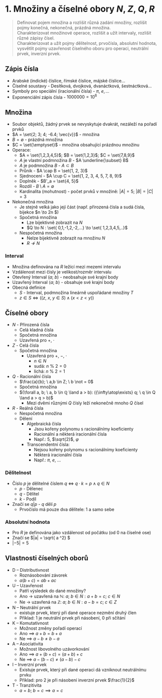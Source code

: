 # 1. Množiny a číselné obory $N$, $Z$, $Q$, $R$

> Definovat pojem množina a rozlišit různá zadání množiny, rozlišit pojmy konečná, nekonečná, prázdná množina. \
> Charakterizovat množinové operace, rozlišit a užít intervaly, rozlišit různé zápisy čísel. \
> Charakterizovat a užít pojmy dělitelnost, prvočísla, absolutní hodnota, vysvětlit pojmy uzavřenost číselného oboru pro operaci, neutrální prvek, inverzní prvek.

## Zápis čísla

- Arabské (indické) číslice, římské číslice, májské číslice...
- Číselné soustavy - Desítková, dvojková, dvanáctková, šestnáctková...
- Symboly pro speciální (iracionální čísla) - $\pi, \ e, ...$
- Exponenciální zápis čísla - $1000000 = 10^6$

## Množina

- Soubor objektů, žádný prvek se nevyskytuje dvakrát, nezáleží na pořadí prvků
- $A = \set{2; 3; 4; -6.4; \vec{v}}$ - množina
- $B = \emptyset$ - prázdná množina
- $C = \set{\emptyset}$ - množina obsahující prázdnou množinu
- Operace:
  - $A = \set{1,2,3,4,5}$; $B = \set{1,2,3}$; $C = \set{7,8,9}$
  - $A$ je vlastní podmnožina $B$ - $A \underline{\subset} B$
  - $A$ je podmnožina $B$ - $A \subset B$
  - Průnik - $A \cap B = \set{1, 2, 3}$
  - Sjednocení - $A \cup C = \set{1, 2, 3, 4, 5, 7, 8, 9}$
  - Doplněk - $B'_a = \set{4, 5}$
  - Rozdíl - $B \setminus A = \emptyset$
  - Kardinalita (mohutnost) - počet prvků v množině: $|A| = 5$; $|B| = |C| =3$
- Nekonečná množina
  - Je stejně velká jako její část (např. přirozená čísla a sudá čísla, bijekce $n \to 2n $)
  - Spočetná množina
    - Lze bijektivně zobrazit na $N$
    - $Q \to N : \set{ 0,1,-1,2,-2,...} \to \set{ 1,2,3,4,5,..}$
  - Nespočetná množina
    - Nelze bijektivně zobrazit na množinu $N$
    - $R \not \to N$

### Interval

- Množina definována na $R$ ležící mezi mezemi intervalu
- Vzdálenost mezi čísly je velikost/rozměr intervalu
- Otevřený Interval $(a; \ b)$ - neobsahuje své krajní body
- Uzavřený Interval $\langle a; \ b \rangle$ - obsahuje své krajní body
- Obecná definice
  - $S$ - Interval, podmnožina lineárně uspořádané množiny $T$
  - $z \in S \iff ((z, \ x, \ y \in S) \land (x < z < y))$

## Číselné obory

- $N$ - Přirozená čísla
  - Celá kladná čísla
  - Spočetná množina
  - Uzavřená pro $+$, $\cdot$
- $Z$ - Celá čísla
  - Spočetná množina
    - Uzavřená pro $+$, $-$, $\cdot$
      - $n \in N$
      - sudá: $n \ \% \ 2= 0$
      - lichá: $n \ \% \ 2 = 1$
- $Q$ - Racionální čísla
  - $\frac{a}{b}; \ a,b \in Z; \ b \not = 0$
  - Spočetná množina
  - $(\forall a, b; \ a, b \in ℚ \land  a > b): ({\infty\atop\exists} q; \ q \in Q \land a > q > b)$
    - Mezi dvěmi různými $Q$ čísly leží nekonečně mnoho $Q$ čísel
- $R$ - Reálná čísla
  - Nespočetná množina
  - Dělení
    - Algebraická čísla
      - Jsou kořeny polynomu s racionálnímy koeficienty
      - Racionální a některá iracionální čísla
      - Např.: $5$, $\sqrt{2}$, $\varphi$
    - Transcendentní čísla:
      - Nejsou kořeny polynomu s racionálnímy koeficienty
      - Některá iracionální čísla
      - Např.: $\pi$, $e$, ...

### Dělitelnost

- Číslo $p$ je dělitelné číslem $q$ $\iff$ $q \cdot k = p \land q \in N$
  - $p$ - Dělenec
  - $q$ - Dělitel
  - $k$ - Podíl
- Značí se $q|p$ - $q$ dělí $p$
  - Prvočíslo má pouze dva dělitele: 1 a samo sebe

### Absolutní hodnota

- Pro $R$ je definována jako vzdálenost od počátku (od 0 na číselné ose)
- Značí se $|a| = \sqrt{ a ^2} $
- $|-5| = 5$

## Vlastnosti číselných oborů

- D – Distributivnost
  - Roznásobování závorek
  - $a(b +c) = ab +ac$
- U – Uzavřenost
  - Patří výsledek do dané množiny?
  - Ano → uzavřená na ℕ: $a; \ b \in N: a + b = c; \ c \in N$
  - Ne → uzavřená na ℤ: $a; \ b \in N: a-b = c; \ c \in Z$
- N – Neutrální prvek
  - existuje prvek, který při dané operace nezmění druhý člen
  - Příklad: 1 je neutrální prvek při násobení, 0 při sčítání
- K – Komutativnost
  - Možnost změny pořadí operací
  - Ano $\implies$ $a+b = b+a$
  - Ne $\implies$ $a-b ≠b-a$
- A – Asociativita
  - Možnost libovolného uzávorkování
  - Ano $\implies$ $a+(b+c)=(a+b)+c$
  - Ne $\implies$ $a-(b-c)≠(a-b)-c$
- I – Inverzní prvek
  - Existuje prvek, který při dané operaci dá vzniknout neutrálnímu prvku
  - Příklad: pro 2 je při násobení inverzní prvek $\frac{1}{2}$
- T - Tranzitivita
  - $a = b; \ b = c \implies a = c$

